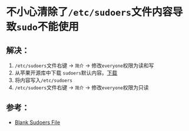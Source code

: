 # 不小心清除了`/etc/sudoers`文件内容导致`sudo`不能使用
## 解决：
1. `/etc/sudoers`文件右键 -> `简介` -> 修改`everyone`权限为读和写
2. 从苹果开源库中下载 `sudoers`默认内容。[下载](https://opensource.apple.com/source/sudo/sudo-86/files/sudoers) 
3. 将内容写入`/etc/sudoers`
4. `/etc/sudoers`文件右键 -> `简介` -> 修改`everyone`权限为只读
## 参考：
- [Blank Sudoers File](https://apple.stackexchange.com/questions/391069/blank-sudoers-file)
